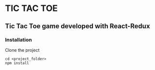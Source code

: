 # TIC TAC TOE
## Tic Tac Toe game developed with React-Redux

### Installation
Clone the project
```
cd <project_folder>
npm install
```
